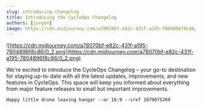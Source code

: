 ```yaml
---
slug: introducing-changelog
title: Introducing the CycleOps Changelog
authors: [jorgen]
image: https://cdn.midjourney.com/a78070bf-e82c-431f-a195-7804896f8c86/0_2.png
---
```


![https://cdn.midjourney.com/a78070bf-e82c-431f-a195-7804896f8c86/0_2.png](https://cdn.midjourney.com/a78070bf-e82c-431f-a195-7804896f8c86/0_2.png)

We're excited to introduce the CycleOps Changelog – your go-to destination for staying up-to-date with all the latest updates, improvements, and new features in CycleOps. This space will keep you informed about everything from major feature releases to small but important improvements.

<!-- truncate -->

```
Happy little drone leaving hangar --ar 16:9 --sref 1879075269
```
